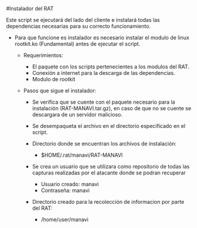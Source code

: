 #Instalador del RAT

Este script se ejecutará del lado del cliente e instalará todas las dependencias necesarias para su correcto funcionamiento.
	
- Para que funcione es instalador es necesario instalar el modulo de linux rootkit.ko (Fundamental) antes de ejecutar el script.

	* Requerimientos:
		- El paquete con los scripts pertenecientes a los modulos del RAT.
		- Conexión a internet para la descarga de las dependencias.
		- Modulo de rootkit

	* Pasos que sigue el instalador:

		* Se verifica que se cuente con el paquete necesario para la instalación (RAT-MANAVI.tar.gz), 
		en caso de que no se cuente se descargara de un servidor malicioso.

		* Se desempaqueta el archivo en el directorio especificado en el script.

		* Directorio donde se encuentran los archivos de instalación:
			- $HOME/.rat/manavi/RAT-MANAVI

		* Se crea un usuario que se utilizara como repositorio de todas las capturas realizadas por el atacante donde se podran recuperar
			- Usuario creado:
				manavi
			- Contraseña:
				manavi
	
		* Directorio creado para la recolección de informacion por parte del RAT:
			- /home/user/manavi
